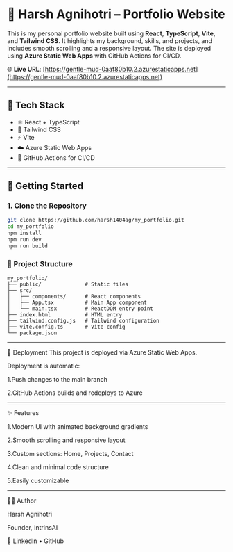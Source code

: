 # 💼 Harsh Agnihotri – Portfolio Website

This is my personal portfolio website built using **React**, **TypeScript**, **Vite**, and **Tailwind CSS**. It highlights my background, skills, and projects, and includes smooth scrolling and a responsive layout. The site is deployed using **Azure Static Web Apps** with GitHub Actions for CI/CD.

🌐 **Live URL**: [https://gentle-mud-0aaf80b10.2.azurestaticapps.net](https://gentle-mud-0aaf80b10.2.azurestaticapps.net)

---

## 🧰 Tech Stack

- ⚛️ React + TypeScript
- 💨 Tailwind CSS
- ⚡ Vite
- ☁️ Azure Static Web Apps
- 🤖 GitHub Actions for CI/CD

---

## 🚀 Getting Started

### 1. Clone the Repository

```bash
git clone https://github.com/harsh1404ag/my_portfolio.git
cd my_portfolio
npm install
npm run dev
npm run build
```

### 📁 Project Structure

```plaintext
my_portfolio/
├── public/              # Static files
├── src/
│   ├── components/      # React components
│   ├── App.tsx          # Main App component
│   └── main.tsx         # ReactDOM entry point
├── index.html           # HTML entry
├── tailwind.config.js   # Tailwind configuration
├── vite.config.ts       # Vite config
└── package.json
```

---




🔄 Deployment
This project is deployed via Azure Static Web Apps.

Deployment is automatic:

1.Push changes to the main branch

2.GitHub Actions builds and redeploys to Azure


---



✨ Features

1.Modern UI with animated background gradients

2.Smooth scrolling and responsive layout

3.Custom sections: Home, Projects, Contact

4.Clean and minimal code structure

5.Easily customizable

---

🙋‍♂️ Author

Harsh Agnihotri

Founder, IntrinsAI

🔗 LinkedIn • GitHub


